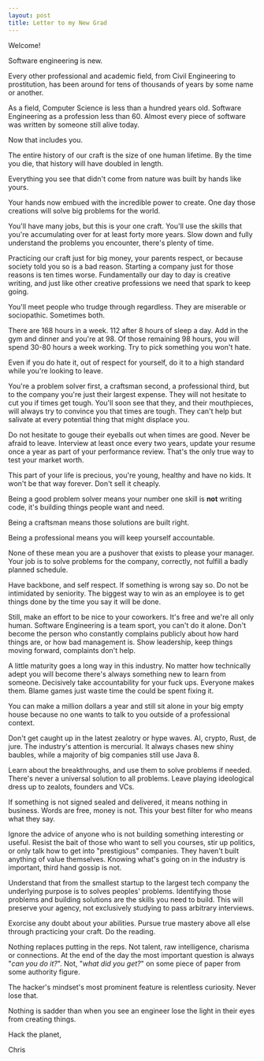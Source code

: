 ```yaml
---
layout: post
title: Letter to my New Grad
---
```

Welcome!

Software engineering is new.

Every other professional and academic field, from Civil Engineering to prostitution, has been around for tens of thousands of years by some name or another.

As a field, Computer Science is less than a hundred years old. Software Engineering as a profession less than 60. Almost every piece of software was written by someone still alive today.

Now that includes you.

The entire history of our craft is the size of one human lifetime. By the time you die, that history will have doubled in length.

Everything you see that didn't come from nature was built by hands like yours.

Your hands now embued with the incredible power to create. One day those creations will solve big problems for the world.

You'll have many jobs, but this is your one craft. You'll use the skills that you're accumulating over for at least forty more years. Slow down and fully understand the problems you encounter, there's plenty of time.

Practicing our craft just for big money, your parents respect, or because society told you so is a bad reason. Starting a company just for those reasons is ten times worse. Fundamentally our day to day is creative writing, and just like other creative professions we need that spark to keep going.

You'll meet people who trudge through regardless. They are miserable or sociopathic. Sometimes both.

There are 168 hours in a week. 112 after 8 hours of sleep a day. Add in the gym and dinner and you're at 98. Of those remaining 98 hours, you will spend 30-80 hours a week working. Try to pick something you won't hate.

Even if you do hate it, out of respect for yourself, do it to a high standard while you're looking to leave.

You're a problem solver first, a craftsman second, a professional third, but to the company you're just their largest expense. They will not hesitate to cut you if times get tough. You'll soon see that they, and their mouthpieces, will always try to convince you that times are tough. They can't help but salivate at every potential thing that might displace you.

Do not hesitate to gouge their eyeballs out when times are good. Never be afraid to leave. Interview at least once every two years, update your resume once a year as part of your performance review. That's the only true way to test your market worth.

This part of your life is precious, you're young, healthy and have no kids. It won't be that way forever. Don't sell it cheaply.

Being a good problem solver means your number one skill is **not** writing code, it's building things people want and need.

Being a craftsman means those solutions are built right.

Being a professional means you will keep yourself accountable.

None of these mean you are a pushover that exists to please your manager. Your job is to solve problems for the company, correctly, not fulfill a badly planned schedule.

Have backbone, and self respect. If something is wrong say so. Do not be intimidated by seniority. The biggest way to win as an employee is to get things done by the time you say it will be done.

Still, make an effort to be nice to your coworkers. It's free and we're all only human. Software Engineering is a team sport, you can't do it alone. Don't become the person who constantly complains publicly about how hard things are, or how bad management is. Show leadership, keep things moving forward, complaints don't help.

A little maturity goes a long way in this industry. No matter how technically adept you will become there's always something new to learn from someone. Decisively take accountability for your fuck ups. Everyone makes them. Blame games just waste time the could be spent fixing it.

You can make a million dollars a year and still sit alone in your big empty house because no one wants to talk to you outside of a professional context.

Don't get caught up in the latest zealotry or hype waves. AI, crypto, Rust, de jure. The industry's attention is mercurial. It always chases new shiny baubles, while a majority of big companies still use Java 8.

Learn about the breakthroughs, and use them to solve problems if needed. There's never a universal solution to all problems. Leave playing ideological dress up to zealots, founders and VCs.

If something is not signed sealed and delivered, it means nothing in business. Words are free, money is not. This your best filter for who means what they say.

Ignore the advice of anyone who is not building something interesting or useful. Resist the bait of those who want to sell you courses, stir up politics, or only talk how to get into "prestigious" companies. They haven't built anything of value themselves. Knowing what's going on in the industry is important, third hand gossip is not.

Understand that from the smallest startup to the largest tech company the underlying purpose is to solves peoples' problems. Identifying those problems and building solutions are the skills you need to build. This will preserve your agency, not exclusively studying to pass arbitrary interviews.

Exorcise any doubt about your abilities. Pursue true mastery above all else through practicing your craft. Do the reading.

Nothing replaces putting in the reps. Not talent, raw intelligence, charisma or connections. At the end of the day the most important question is always "_can you do it?_". Not, "_what did you get?_" on some piece of paper from some authority figure.

The hacker's mindset's most prominent feature is relentless curiosity. Never lose that.

Nothing is sadder than when you see an engineer lose the light in their eyes from creating things.

Hack the planet,

Chris
